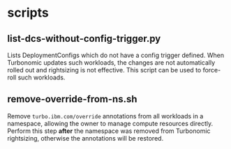 # scripts

## list-dcs-without-config-trigger.py

Lists DeploymentConfigs which do not have a config trigger defined. When Turbonomic updates such workloads, the changes are not automatically rolled out and rightsizing is not effective. This script can be used to force-roll such workloads.

## remove-override-from-ns.sh

Remove `turbo.ibm.com/override` annotations from all workloads in a namespace, allowing the owner to manage compute resources directly. Perform this step **after** the namespace was removed from Turbonomic rightsizing, otherwise the annotations will be restored.
